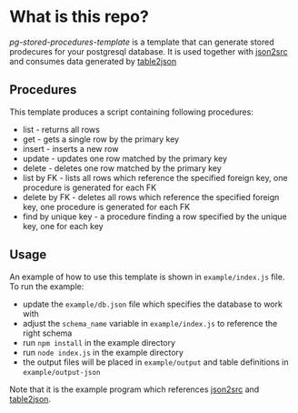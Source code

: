 ﻿# What is this repo?
*pg-stored-procedures-template* is a template that can generate stored prodecures for your postgresql database. It is used together with [json2src](https://github.com/jakubiszon/json2src) and consumes data generated by [table2json](https://github.com/jakubiszon/table2json)

## Procedures
This template produces a script containing following procedures:
 - list - returns all rows
 - get - gets a single row by the primary key
 - insert - inserts a new row
 - update - updates one row matched by the primary key
 - delete - deletes one row matched by the primary key
 - list by FK - lists all rows which reference the specified foreign key, one procedure is generated for each FK
 - delete by FK - deletes all rows which reference the specified foreign key, one procedure is generated for each FK
 - find by unique key - a procedure finding a row specified by the unique key, one for each key

## Usage
An example of how to use this template is shown in `example/index.js` file.
To run the example:
  - update the `example/db.json` file which specifies the database to work with
  - adjust the `schema_name` variable in `example/index.js` to reference the right schema
  - run `npm install` in the example directory
  - run `node index.js` in the example directory
  - the output files will be placed in `example/output` and table definitions in `example/output-json`

Note that it is the example program which references [json2src](https://github.com/jakubiszon/json2src) and [table2json](https://github.com/jakubiszon/table2json).
